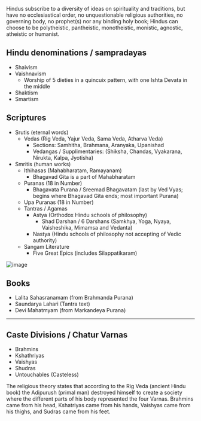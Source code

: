 Hindus subscribe to a diversity of ideas on spirituality and traditions, but have no ecclesiastical order, no unquestionable religious authorities, no governing body, no prophet(s) nor any binding holy book; Hindus can choose to be polytheistic, pantheistic, monotheistic, monistic, agnostic, atheistic or humanist.

## Hindu denominations / sampradayas
- Shaivism
- Vaishnavism
  - Worship of 5 dieties in a quincuix pattern, with one Ishta Devata in the middle
- Shaktism
- Smartism

## Scriptures
- Srutis (eternal words)
  - Vedas (Rig Veda, Yajur Veda, Sama Veda, Atharva Veda)
    - Sections: Samhitha, Brahmana, Aranyaka, Upanishad
    - Vedangas / Supplimentaries: (Shiksha, Chandas, Vyakarana, Nirukta, Kalpa, Jyotisha)
- Smritis (human works)
  - Ithihasas (Mahabharatam, Ramayanam)
    - Bhagavad Gita is a part of Mahabharatam
  - Puranas (18 in Number)
    - Bhagavata Purana / Sreemad Bhagavatam (last by Ved Vyas; begins where Bhagavad Gita ends; most important Purana)
  - Upa Puranas (18 in Number)
  - Tantras / Agamas
    - Astya (Orthodox Hindu schools of philosophy)
      - Shad Darshan / 6 Darshans (Samkhya, Yoga, Nyaya, Vaisheshika, Mimamsa and Vedanta)
    - Nastya (Hindu schools of philosophy not accepting of Vedic authority)
  - Sangam Literature
    - Five Great Epics (includes Silappatikaram)
   
![image](https://github.com/blacklightpy/vaultofknowledge/assets/28739146/97ae0339-91e8-4111-a346-ae5be7e37e29)


## Books
- Lalita Sahasranamam (from Brahmanda Purana)
- Saundarya Lahari (Tantra text)
- Devi Mahatmyam (from Markandeya Purana)

---
## Caste Divisions / Chatur Varnas
- Brahmins
- Kshathriyas
- Vaishyas
- Shudras
- Untouchables (Casteless)

The religious theory states that according to the Rig Veda (ancient Hindu book) the Adipurush (primal man) destroyed himself to create a society where the different parts of his body represented the four Varnas. Brahmins came from his head, Kshatriyas came from his hands, Vaishyas came from his thighs, and Sudras came from his feet.
